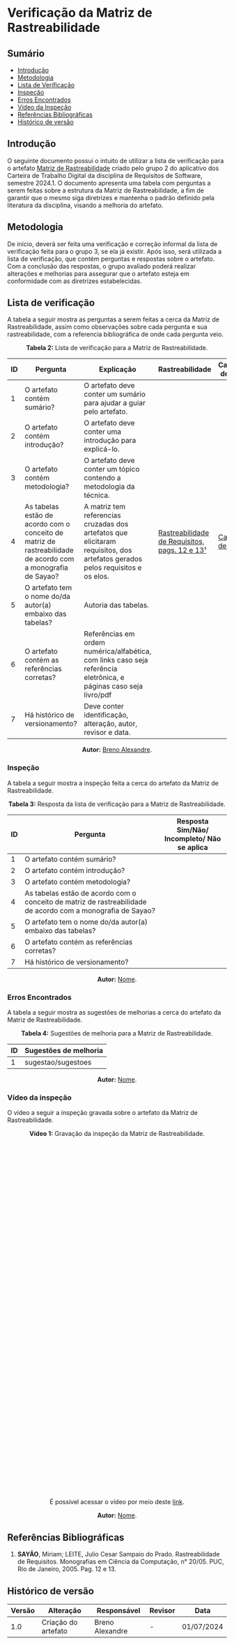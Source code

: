 # Verificação da Matriz de Rastreabilidade


## Sumário
* [Introdução](#Introdução)
* [Metodologia](#Metodologia)
* [Lista de Verificação](#Lista-de-Verificação)
* [Inspeção](#Inspeção)
* [Erros Encontrados](#Erros-Encontrados)
* [Vídeo da Inspeção](#Vídeo-da-Inspeção)
* [Referências Bibliográficas](#Referências-Bibliográficas)
* [Histórico de versão](#Histórico-de-versão)


## Introdução

O seguinte documento possui o intuito de utilizar a lista de verificação para o artefato [Matriz de Rastreabilidade](https://requisitos-de-software.github.io/2024.1-CarteiradeTrabalhoDigital/#/posRastreabilidade/matriz) criado pelo grupo 2 do aplicativo dos Carteira de Trabalho Digital da disciplina de Requisitos de Software, semestre 2024.1. O documento apresenta uma tabela com perguntas a serem feitas sobre a estrutura da Matriz de Rastreabilidade, a fim de garantir que o mesmo siga diretrizes e mantenha o padrão definido pela literatura da disciplina, visando a melhoria do artefato.


## Metodologia

De início, deverá ser feita uma verificação e correção informal da lista de verificação feita para o grupo 3, se ela já existir. Após isso, será utilizada a lista de verificação, que contém perguntas e respostas sobre o artefato. Com a conclusão das respostas, o grupo avaliado poderá realizar alterações e melhorias para assegurar que o artefato esteja em conformidade com as diretrizes estabelecidas.


## Lista de verificação

A tabela a seguir mostra as perguntas a serem feitas a cerca da Matriz de Rastreabilidade, assim como observações sobre cada pergunta e sua rastreabilidade, com a referencia bibliográfica de onde cada pergunta veio.

<center>

<b>Tabela 2:</b> Lista de verificação para a Matriz de Rastreabilidade.

| ID  | Pergunta | Explicação | Rastreabilidade | Captura de tela |
| --- | -------- | ---------- | --------------- | --------------- |
| 1   | O artefato contém sumário? | O artefato deve conter um sumário para ajudar a guiar pelo artefato. | | |
| 2   | O artefato contém introdução? | O artefato deve conter uma introdução para explicá-lo. | | |
| 3   | O artefato contém metodologia? | O artefato deve conter um tópico contendo a metodologia da técnica. | | |
| 4   | As tabelas estão de acordo com o conceito de matriz de rastreabilidade de acordo com a monografia de Sayao? | A matriz tem referencias cruzadas dos artefatos que elicitaram requisitos, dos artefatos gerados pelos requisitos e os elos. | [Rastreabilidade de Requisitos, pags. 12 e 13¹](#Referências-Bibliográficas) | [Captura de tela¹]() |
| 5   | O artefato tem o nome do/da autor(a) embaixo das tabelas? | Autoria das tabelas. | | |
| 6   | O artefato contém as referências corretas? | Referências em ordem numérica/alfabética, com links caso seja referência eletrônica, e páginas caso seja livro/pdf | | |
| 7   | Há histórico de versionamento? | Deve conter identificação, alteração, autor, revisor e data. | | |

<b>Autor:</b> <a href="https://github.com/brenoalexandre0">Breno Alexandre</a>.

</center>


### Inspeção

A tabela a seguir mostra a inspeção feita a cerca do artefato da Matriz de Rastreabilidade.

<center>

<b>Tabela 3:</b> Resposta da lista de verificação para a Matriz de Rastreabilidade.

| ID |  Pergunta                                                                  | Resposta <br> Sim/Não/ Incompleto/ Não se aplica |
| -- | -------------------------------------------------------------------------- | ------------------------------------------------ |
| 1   | O artefato contém sumário? |
| 2   | O artefato contém introdução? |
| 3   | O artefato contém metodologia? |
| 4   | As tabelas estão de acordo com o conceito de matriz de rastreabilidade de acordo com a monografia de Sayao? |
| 5   | O artefato tem o nome do/da autor(a) embaixo das tabelas? |
| 6   | O artefato contém as referências corretas? |
| 7   | Há histórico de versionamento? |

<b>Autor:</b> <a href="https://github.com/nome">Nome</a>.

</center>


### Erros Encontrados

A tabela a seguir mostra as sugestões de melhorias a cerca do artefato da Matriz de Rastreabilidade.

<center>

<b>Tabela 4:</b> Sugestões de melhoria para a Matriz de Rastreabilidade.

| ID |  Sugestões de melhoria | 
| -- | ---------------------- |
| 1  | sugestao/sugestoes     |

<b>Autor:</b> <a href="https://github.com/nome">Nome</a>.

</center>


### Vídeo da inspeção

O vídeo a seguir a inspeção gravada sobre o artefato da Matriz de Rastreabilidade.

<center>

<b>Vídeo 1:</b> Gravação da inspeção da Matriz de Rastreabilidade.

<iframe width="400" height="800" src="" title="Inspeção da técnica Forward-From" frameborder="0" allow="accelerometer; autoplay; clipboard-write; encrypted-media; gyroscope; picture-in-picture; web-share" referrerpolicy="strict-origin-when-cross-origin" allowfullscreen></iframe>

É possível acessar o vídeo por meio deste [link]().

<b>Autor:</b> <a href="https://github.com/nome">Nome</a>.

</center>


## Referências Bibliográficas

1. **SAYÃO**, Miriam; LEITE, Julio Cesar Sampaio do Prado. Rastreabilidade de Requisitos. Monografias em Ciência da Computação, n° 20/05. PUC, Rio de Janeiro, 2005. Pag. 12 e 13.


## Histórico de versão

| Versão | Alteração                           | Responsável     | Revisor         | Data       |
| ------ | ----------------------------------- | --------------- | --------------- | ---------- |
| 1.0    | Criação do artefato                 | Breno Alexandre | -               | 01/07/2024 |
